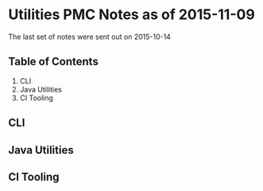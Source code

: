 # Utilities PMC Notes as of 2015-11-09

The last set of notes were sent out on 2015-10-14

## Table of Contents

1. CLI
2. Java Utilities
3. CI Tooling


## CLI



## Java Utilities



## CI Tooling
